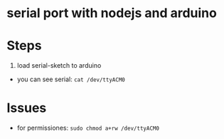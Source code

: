 # serial port with nodejs and arduino

# Steps
1. load serial-sketch to arduino
  - you can see serial: `cat /dev/ttyACM0`

# Issues
- for permissiones: `sudo chmod a+rw /dev/ttyACM0`
